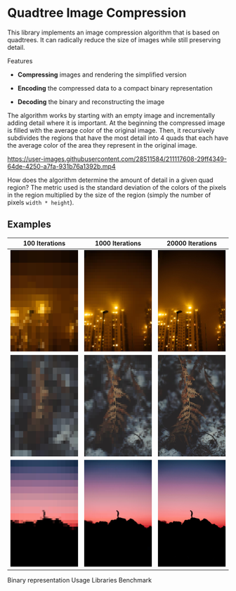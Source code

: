 # Quadtree Image Compression

This library implements an image compression algorithm that is based on quadtrees. It can radically reduce the size of images while still preserving detail.

Features

- **Compressing** images and rendering the simplified version

- **Encoding** the compressed data to a compact binary representation

- **Decoding** the binary and reconstructing the image

The algorithm works by starting with an empty image and incrementally adding detail where it is important. At the beginning the compressed image is filled with the average color of the original image. Then, it recursively subdivides the regions that have the most detail into 4 quads that each have the average color of the area they represent in the original image.

https://user-images.githubusercontent.com/28511584/211117608-29ff4349-64de-4250-a7fa-931b76a1392b.mp4

How does the algorithm determine the amount of detail in a given quad region? The metric used is the standard deviation of the colors of the pixels in the region multiplied by the size of the region (simply the number of pixels `width * height`).

## Examples

| 100 Iterations           | 1000 Iterations           | 20000 Iterations           |
| ------------------------ | ------------------------- | -------------------------- |
| ![](docs/night_100.jpg)  | ![](docs/night_1000.jpg)  | ![](docs/night_20000.jpg)  |
| ![](docs/plant_100.jpg)  | ![](docs/plant_1000.jpg)  | ![](docs/plant_20000.jpg)  |
| ![](docs/sunset_100.jpg) | ![](docs/sunset_1000.jpg) | ![](docs/sunset_20000.jpg) |



Binary representation
Usage
Libraries
Benchmark
